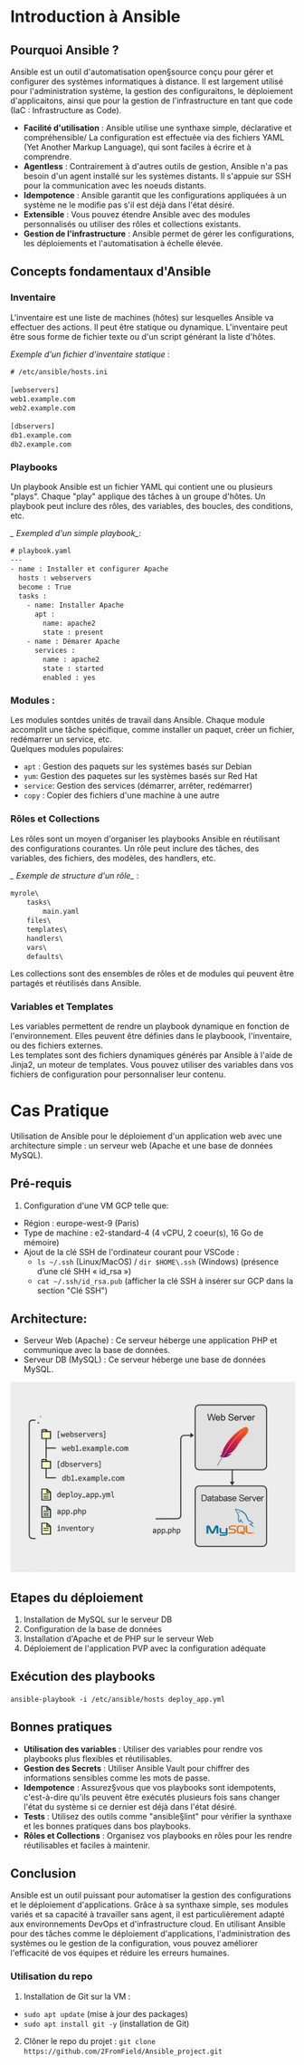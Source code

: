 # Introduction à Ansible

## Pourquoi Ansible ?
Ansible est un outil d'automatisation open§source conçu pour gérer et configurer des systèmes informatiques à distance. Il est largement utilisé pour l'administration système, la gestion des configuraitons, le déploiement d'applicaitons, ainsi que pour la gestion de l'infrastructure en tant que code (IaC : Infrastructure as Code).

- **Facilité d'utilisation** : Ansible utilise une synthaxe simple, déclarative et compréhensible/ La configuration est effectuée via des fichiers YAML (Yet Another Markup Language), qui sont faciles à écrire et à comprendre.
- **Agentless** : Contrairement à d'autres outils de gestion, Ansible n'a pas besoin d'un agent installé sur les systèmes distants. Il s'appuie sur SSH pour la communication avec les noeuds distants. 
- **Idempotence** : Ansible garantit que les configurations appliquées à un système ne le modifie pas s'il est déjà dans l'état désiré.
- **Extensible** : Vous pouvez étendre Ansible avec des modules personnalisés ou utiliser des rôles et collections existants.
- **Gestion de l'infrastructure** : Ansible permet de gérer les configurations, les déploiements et l'automatisation à échelle élevée. 

## Concepts fondamentaux d'Ansible
### Inventaire
L'inventaire est une liste de machines (hôtes) sur lesquelles Ansible va effectuer des actions. Il peut être statique ou dynamique. L'inventaire peut être sous forme de fichier texte ou d'un script générant la liste d'hôtes. <br>

*_Exemple d'un fichier d'inventaire statique_* : <br>
```
# /etc/ansible/hosts.ini

[webservers]
web1.example.com
web2.example.com

[dbservers]
db1.example.com
db2.example.com
```

### Playbooks
Un playbook Ansible est un fichier YAML qui contient une ou plusieurs "plays". Chaque "play" applique des tâches à un groupe d'hôtes. Un playbook peut inclure des rôles, des variables, des boucles, des conditions, etc.

*_ Exempled d'un simple playbook_*:
```
# playbook.yaml
---
- name : Installer et configurer Apache
  hosts : webservers
  become : True
  tasks : 
    - name: Installer Apache
      apt : 
        name: apache2
        state : present
    - name : Démarer Apache
      services : 
        name : apache2
        state : started
        enabled : yes
```

### Modules : 
Les modules sontdes unités de travail dans Ansible. Chaque module accomplit une tâche spécifique, comme installer un paquet, créer un fichier, redémarrer un service, etc. <br>
Quelques modules populaires:
- `apt` : Gestion des paquets sur les systèmes basés sur Debian
- `yum`: Gestion des paquetes sur les systèmes basés sur Red Hat
- `service`: Gestion des services (démarrer, arrêter, redémarrer)
- `copy` : Copier des fichiers d'une machine à une autre

### Rôles et Collections
Les rôles sont un moyen d'organiser les playbooks Ansible en réutilisant des configurations courantes. Un rôle peut inclure des tâches, des variables, des fichiers, des modèles, des handlers, etc. <br>

*_ Exemple de structure d'un rôle_* :
```
myrole\
    tasks\
        main.yaml
    files\
    templates\
    handlers\
    vars\
    defaults\
```

Les collections sont des ensembles de rôles et de modules qui peuvent être partagés et réutilisés dans Ansible.

### Variables et Templates
Les variables permettent de rendre un playbook dynamique en fonction de l'environnement.
Elles peuvent être définies dans le playboook, l'inventaire, ou des fichiers externes. <br>
Les templates sont des fichiers dynamiques générés par Ansible à l'aide de Jinja2, un moteur de templates.
Vous pouvez utiliser des variables dans vos fichiers de configuration pour personnaliser leur contenu.

# Cas Pratique
Utilisation de Ansible pour le déploiement d'un application web avec une architecture simple : 
un serveur web (Apache et une base de données MySQL).

## Pré-requis
1) Configuration d'une VM GCP telle que:
- Région : europe-west-9 (Paris)
- Type de machine : e2-standard-4 (4 vCPU, 2 coeur(s), 16 Go de mémoire)
- Ajout de la clé SSH de l'ordinateur courant pour VSCode :
    - `ls ~/.ssh` (Linux/MacOS) / `dir $HOME\.ssh` (Windows) (présence d’une clé SHH « id_rsa »)
    - `cat ~/.ssh/id_rsa.pub` (afficher la clé SSH à insérer sur GCP dans la section "Clé SSH")

## Architecture:
- Serveur Web (Apache) : Ce serveur héberge une application PHP et communique avec la base de données.
- Serveur DB (MySQL) : Ce serveur héberge une base de données MySQL.

![Architecture](img/architecture.png)

## Etapes du déploiement 
1) Installation de MySQL sur le serveur DB
2) Configuration de la base de données
3) Installation d'Apache et de PHP sur le serveur Web
4) Déploiement de l'application PVP avec la configuration adéquate

## Exécution des playbooks
`ansible-playbook -i /etc/ansible/hosts deploy_app.yml`

## Bonnes pratiques
- **Utilisation des variables** : Utiliser des variables pour rendre vos playbooks plus flexibles et réutilisables.
- **Gestion des Secrets** : Utiliser Ansible Vault pour chiffrer des informations sensibles comme les mots de passe.
- **Idempotence** : Assurez§vous que vos playbooks sont idempotents, c'est-à-dire qu'ils peuvent être exécutés plusieurs fois sans changer l'état du système si ce dernier est déjà dans l'état désiré.
- **Tests** : Utilisez des outils comme "ansible§lint" pour vérifier la synthaxe et les bonnes pratiques dans bos playbooks.
- **Rôles et Collections** : Organisez vos playbooks en rôles pour les rendre réutilisables et faciles à maintenir.

## Conclusion
Ansible est un outil puissant pour automatiser la gestion des configurations et le déploiement d'applications. Grâce à sa synthaxe simple, ses modules variés et sa capacité à travailler sans agent, il est particulièrement adapté aux environnements DevOps et d'infrastructure cloud. 
En utilisant Ansible pour des tâches comme le déploiement d'applications, l'administration des systèmes ou le gestion de la configuration, vous pouvez améliorer l'efficacité de vos équipes et réduire les erreurs humaines.

### Utilisation du repo
1) Installation de Git sur la VM :
- `sudo apt update` (mise à jour des packages)
- `sudo apt install git -y` (installation de Git)

2) Clôner le repo du projet : `git clone https://github.com/2FromField/Ansible_project.git`



